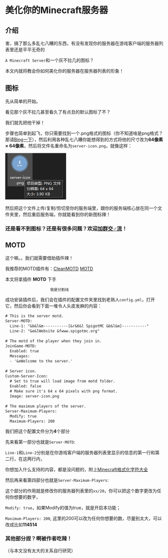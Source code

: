 # 美化你的Minecraft服务器

## 介绍

害，搞了那么多乱七八糟的东西，有没有发现你的服务器在游戏客户端的服务器列表里还是平平无奇的

`A Minecraft Server`和一个灰不拉几的图标？

本文内就将教会你如何美化你的服务器在服务器列表的形象！

## 图标

先从简单的开始。

看见那个灰不拉几甚至看久了有点丑的默认图标了不？

我们就先把他干掉！

步骤也简单到起飞，你只需要找到一个.png格式的图标（你不知道啥是png格式？那请[Bing一下](https://www.bing.com/)），然后利用各种乱七八糟你能想得到的方式将他的尺寸改为**64像素 × 64像素**，然后将文件名重命名为`server-icon.png`，就像这样：

![server-icon.png](assets/server-icon.png)

然后把这个文件上传/复制/剪切至你的服务端里，跟你的服务端核心放在同一个文件夹里，然后重启服务端，你就能看到你的新图标辣！

### 还是看不到图标？还是有很多问题？欢迎[加群交♂流](https://jq.qq.com/?_wv=1027&k=5v31lJZY)！

## MOTD

这个嘛。。我们就需要借助插件辣！

我推荐的MOTD插件有：[CleanMOTD](https://www.spigotmc.org/resources/2ls-cleanmotd-the-ligthest-motd-plugin.58268/) [MOTD](https://www.spigotmc.org/resources/motd-1-8-1-19-2.8390/)

本文将拿插件 **MOTD** 下手

```   
                    我是分割线   
```

成功安装插件后，我们会在插件的配置文件夹里找到老熟人`config.yml`，打开它，然后你会看到下面一堆令人头皮发麻的内容：

```
# This is the server motd.
Server-MOTD:
  Line-1: "&b&l&m-----------[&r&6&l SpigotMC &b&l&m]-----------"
  Line-2: "&e&lWebsite &fwww.spigotmc.org"

# The motd of the player when they join in.
JoinGame-MOTD:
  Enabled: true
  Messages:
  - '&eWelcome to the server.'

# Server icon.
Custom-Server-Icon:
  # Set to true will load image from motd folder.
  Enabled: false
  # Make sure it's 64 x 64 pixels with png format.
  Image: server-icon.png

# The maximum players of the server.
Server-Maximum-Players:
  Modify: true
  Maximum-Players: 200
```

我们把这个配置文件分为**4**个部分

先来看第一部分也就是`Server-MOTD`:

`Line-1`和`Line-2`分别是在你游戏客户端的服务器列表里显示的信息的第一行和第二行，在这两行内，

你想加入什么支持的内容，都是没问题的，附上[Minecraft格式化字符大全](https://minecraft.fandom.com/zh/wiki/%E6%A0%BC%E5%BC%8F%E5%8C%96%E4%BB%A3%E7%A0%81?variant=zh)


然后再来看第四部分也就是`Server-Maximum-Players`:

这个部分的作用就是修改你的服务器列表里的`xx/20`，你可以把这个数字更改为任何你想要的数字，

`Modify: true`，如果Modify的值为true，就是开启本功能；

`Maximum-Players: 200`, 这里的200可以改为任何你想要的数，尽量别太大，可以改成比如**114514**

### 其他部分捏？啊被作者吃辣！

（与本文没有太大的关系自行研究）